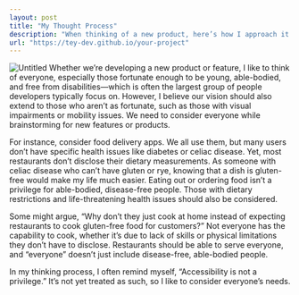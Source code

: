 ```yaml
---
layout: post
title: "My Thought Process"
description: "When thinking of a new product, here’s how I approach it."
url: "https://tey-dev.github.io/your-project"
---
```

![Untitled](https://github.com/user-attachments/assets/6d5a1e6b-c6e7-45b0-aebf-f5d8907f6a00)
Whether we’re developing a new product or feature, I like to think of everyone, especially those fortunate enough to be young, able-bodied, and free from disabilities—which is often the largest group of people developers typically focus on. However, I believe our vision should also extend to those who aren’t as fortunate, such as those with visual impairments or mobility issues. We need to consider everyone while brainstorming for new features or products.

For instance, consider food delivery apps. We all use them, but many users don’t have specific health issues like diabetes or celiac disease. Yet, most restaurants don’t disclose their dietary measurements. As someone with celiac disease who can’t have gluten or rye, knowing that a dish is gluten-free would make my life much easier. Eating out or ordering food isn’t a privilege for able-bodied, disease-free people. Those with dietary restrictions and life-threatening health issues should also be considered.

Some might argue, “Why don’t they just cook at home instead of expecting restaurants to cook gluten-free food for customers?” Not everyone has the capability to cook, whether it’s due to lack of skills or physical limitations they don’t have to disclose. Restaurants should be able to serve everyone, and “everyone” doesn’t just include disease-free, able-bodied people.

In my thinking process, I often remind myself, “Accessibility is not a privilege.” It’s not yet treated as such, so I like to consider everyone’s needs.
